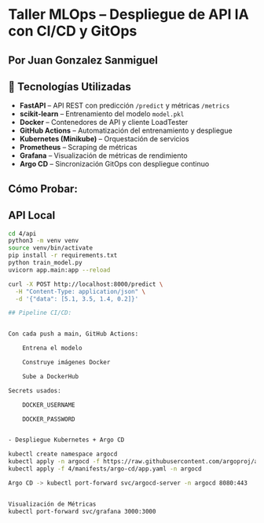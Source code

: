 # Taller MLOps  – Despliegue de API IA con CI/CD y GitOps
## Por Juan Gonzalez Sanmiguel

## 🔧 Tecnologías Utilizadas

- **FastAPI** – API REST con predicción `/predict` y métricas `/metrics`
- **scikit-learn** – Entrenamiento del modelo `model.pkl`
- **Docker** – Contenedores de API y cliente LoadTester
- **GitHub Actions** – Automatización del entrenamiento y despliegue
- **Kubernetes (Minikube)** – Orquestación de servicios
- **Prometheus** – Scraping de métricas
- **Grafana** – Visualización de métricas de rendimiento
- **Argo CD** – Sincronización GitOps con despliegue continuo

##  Cómo Probar: 

## API Local

```bash
cd 4/api
python3 -m venv venv
source venv/bin/activate
pip install -r requirements.txt
python train_model.py
uvicorn app.main:app --reload

curl -X POST http://localhost:8000/predict \
  -H "Content-Type: application/json" \
  -d '{"data": [5.1, 3.5, 1.4, 0.2]}'

## Pipeline CI/CD:


Con cada push a main, GitHub Actions:

    Entrena el modelo

    Construye imágenes Docker

    Sube a DockerHub

Secrets usados:

    DOCKER_USERNAME

    DOCKER_PASSWORD


- Despliegue Kubernetes + Argo CD

kubectl create namespace argocd
kubectl apply -n argocd -f https://raw.githubusercontent.com/argoproj/argo-cd/stable/manifests/install.yaml
kubectl apply -f 4/manifests/argo-cd/app.yaml -n argocd

Argo CD -> kubectl port-forward svc/argocd-server -n argocd 8080:443


Visualización de Métricas
kubectl port-forward svc/grafana 3000:3000



